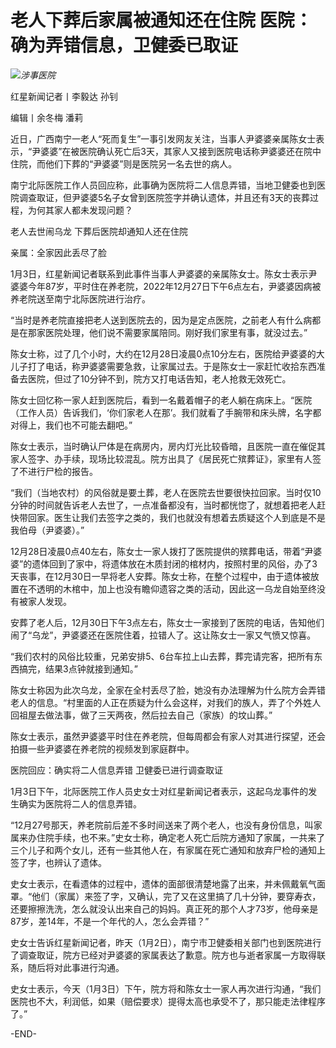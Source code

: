 # 老人下葬后家属被通知还在住院 医院：确为弄错信息，卫健委已取证

![](https://inews.gtimg.com/newsapp_bt/0/15591713036/1000)_涉事医院_

红星新闻记者丨李毅达 孙钊

编辑丨余冬梅 潘莉

近日，广西南宁一老人“死而复生”一事引发网友关注，当事人尹婆婆亲属陈女士表示，“尹婆婆”在被医院确认死亡后3天，其家人又接到医院电话称尹婆婆还在院中住院，而他们下葬的“尹婆婆”则是医院另一名去世的病人。

南宁北际医院工作人员回应称，此事确为医院将二人信息弄错，当地卫健委也到医院调查取证，但尹婆婆5名子女曾到医院签字并确认遗体，并且还有3天的丧葬过程，为何其家人都未发现问题？

老人去世闹乌龙 下葬后医院却通知人还在住院

亲属：全家因此丢尽了脸

1月3日，红星新闻记者联系到此事件当事人尹婆婆的亲属陈女士。陈女士表示尹婆婆今年87岁，平时住在养老院，2022年12月27日下午6点左右，尹婆婆因病被养老院送至南宁北际医院进行治疗。

“当时是养老院直接把老人送到医院去的，因为是定点医院，之前老人有什么病都是在那家医院处理，他们说不需要家属陪同。刚好我们家里有事，就没过去。”

陈女士称，过了几个小时，大约在12月28日凌晨0点10分左右，医院给尹婆婆的大儿子打了电话，称尹婆婆需要急救，让家属过去。于是陈女士一家赶忙收拾东西准备去医院，但过了10分钟不到，院方又打电话告知，老人抢救无效死亡。

陈女士回忆称一家人赶到医院后，看到一名戴着帽子的老人躺在病床上。“医院（工作人员）告诉我们，‘你们家老人在那’。我们就看了手腕带和床头牌，名字都对得上，我们也不可能去翻吧。”

陈女士表示，当时确认尸体是在病房内，房内灯光比较昏暗，且医院一直在催促其家人签字、办手续，现场比较混乱。院方出具了《居民死亡殡葬证》，家里有人签了不进行尸检的报告。

“我们（当地农村）的风俗就是要土葬，老人在医院去世要很快拉回家。当时仅10分钟的时间就告诉老人去世了，一点准备都没有，当时都恍惚了，就想着把老人赶快带回家。医生让我们去签字之类的，我们也就没有想着去质疑这个人到底是不是我伯母（尹婆婆）。”

12月28日凌晨0点40左右，陈女士一家人拨打了医院提供的殡葬电话，带着“尹婆婆”的遗体回到了家中，将遗体放在木质封闭的棺材内，按照村里的风俗，办了3天丧事，在12月30日一早将老人安葬。陈女士称，在整个过程中，由于遗体被放置在不透明的木棺中，加上也没有瞻仰遗容之类的活动，因此这一乌龙自始至终没有被家人发现。

安葬了老人后，12月30日下午3点左右，陈女士一家接到了医院的电话，告知他们闹了“乌龙”，尹婆婆还在医院住着，拉错人了。这让陈女士一家又气愤又惊喜。

“我们农村的风俗比较重，兄弟安排5、6台车拉上山去葬，葬完请完客，把所有东西搞完，结果3点钟就接到通知。”

陈女士称因为此次乌龙，全家在全村丢尽了脸，她没有办法理解为什么院方会弄错老人的信息。“村里面的人正在质疑为什么会这样，对我们的族人，弄了个外姓人回祖屋去做法事，做了三天两夜，然后拉去自己（家族）的坟山葬。”

陈女士表示，虽然尹婆婆平时住在养老院，但每周都会有家人对其进行探望，还会拍摄一些尹婆婆在养老院的视频发到家庭群中。

医院回应：确实将二人信息弄错 卫健委已进行调查取证

1月3日下午，北际医院工作人员史女士对红星新闻记者表示，这起乌龙事件的发生确实为医院将二人的信息弄错。

“12月27号那天，养老院前后差不多时间送来了两个老人，也没有身份信息，叫家属来办住院手续，也不来。”史女士称，确定老人死亡后院方通知了家属，一共来了三个儿子和两个女儿，还有一些其他人在，有家属在死亡通知和放弃尸检的通知上签了字，也辨认了遗体。

史女士表示，在看遗体的过程中，遗体的面部很清楚地露了出来，并未佩戴氧气面罩。“他们（家属）来签了字，又确认，完了又在这里搞了几十分钟，要穿寿衣，还要擦擦洗洗，怎么就没认出来自己的妈妈。真正死的那个人才73岁，他母亲是87岁，差14年，不是一个年代的人，怎么会弄错？”

史女士告诉红星新闻记者，昨天（1月2日），南宁市卫健委相关部门也到医院进行了调查取证，院方已经对尹婆婆的家属表达了歉意。院方也与逝者家属一方取得联系，随后将对此事进行沟通。

史女士表示，今天（1月3日）下午，院方将和陈女士一家人再次进行沟通，“我们医院也不大，利润低，如果（赔偿要求）提得太高也承受不了，那只能走法律程序了。”

-END-

